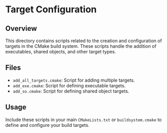 # Target Configuration

## Overview
This directory contains scripts related to the creation and configuration of targets in the CMake build system. These scripts handle the addition of executables, shared objects, and other target types.

## Files
- `add_all_targets.cmake`: Script for adding multiple targets.
- `add_exe.cmake`: Script for defining executable targets.
- `add_so.cmake`: Script for defining shared object targets.

## Usage
Include these scripts in your main `CMakeLists.txt` or `buildsystem.cmake` to define and configure your build targets.
